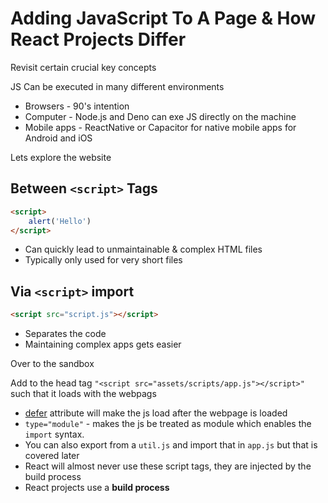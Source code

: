 # Adding JavaScript To A Page & How React Projects Differ

Revisit certain crucial key concepts

JS Can be executed in many different environments
* Browsers - 90's intention
* Computer - Node.js and Deno can exe JS directly on the machine
* Mobile apps - ReactNative or Capacitor for native mobile apps for Android and iOS

Lets explore the website

## Between `<script>` Tags
```html
<script>
    alert('Hello')
</script>
```
* Can quickly lead to unmaintainable & complex HTML files
* Typically only used for very short files

## Via `<script>` import
```html
<script src="script.js"></script>
```
* Separates the code
* Maintaining complex apps gets easier

Over to the sandbox

Add to the head tag `"<script src="assets/scripts/app.js"></script>"` such that it loads with the webpags
* [defer](https://www.w3schools.com/tags/att_script_defer.asp) attribute will make the js load after the webpage is loaded
* `type="module"` - makes the js be treated as module which enables the `import` syntax.
* You can also export from a `util.js` and import that in `app.js` but that is covered later
* React will almost never use these script tags, they are injected by the build process
* React projects use a **build process**
